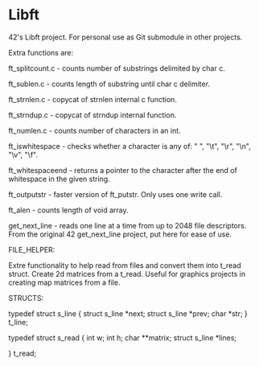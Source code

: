 # Libft
42's Libft project. For personal use as Git submodule in other projects.


Extra functions are:

ft_splitcount.c - counts number of substrings delimited by char c.

ft_sublen.c - counts length of substring until char c delimiter.

ft_strnlen.c - copycat of strnlen internal c function.

ft_strndup.c - copycat of strndup internal function.

ft_numlen.c - counts number of characters in an int.

ft_iswhitespace - checks whether a character is any of: " ", "\t", "\r", "\n", "\v", "\f".

ft_whitespaceend - returns a pointer to the character after the end of whitespace in the given string.

ft_outputstr - faster version of ft_putstr. Only uses one write call.

ft_alen - counts length of void array.

get_next_line - reads one line at a time from up to 2048 file descriptors. From the original 42 get_next_line project, put here for ease of use.



FILE_HELPER:

Extre functionality to help read from files and convert them into t_read struct. Create 2d matrices from a t_read. Useful for graphics projects in creating map matrices from a file.


STRUCTS:

typedef struct	s_line
{
	struct s_line	*next;
	struct s_line	*prev;
	char			*str;
}				t_line;

typedef struct	s_read
{
	int				w;
	int				h;
	char			**matrix;
	struct s_line	*lines;
	
}				t_read;